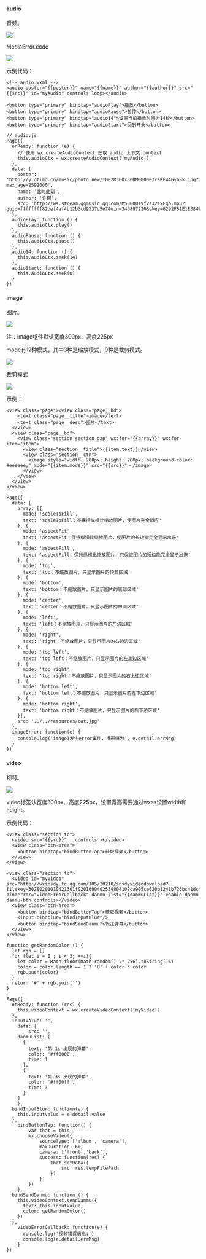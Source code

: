 #### audio

音频。

![](http://images2015.cnblogs.com/blog/602490/201611/602490-20161114143319717-2127827047.png)

MediaError.code

![](http://images2015.cnblogs.com/blog/602490/201611/602490-20161114143344701-558843010.png)

示例代码：



```
<!-- audio.wxml -->
<audio poster="{{poster}}" name="{{name}}" author="{{author}}" src="{{src}}" id="myAudio" controls loop></audio>

<button type="primary" bindtap="audioPlay">播放</button>
<button type="primary" bindtap="audioPause">暂停</button>
<button type="primary" bindtap="audio14">设置当前播放时间为14秒</button>
<button type="primary" bindtap="audioStart">回到开头</button>
```





```
// audio.js
Page({
  onReady: function (e) {
    // 使用 wx.createAudioContext 获取 audio 上下文 context
    this.audioCtx = wx.createAudioContext('myAudio')
  },
  data: {
    poster: 'http://y.gtimg.cn/music/photo_new/T002R300x300M000003rsKF44GyaSk.jpg?max_age=2592000',
    name: '此时此刻',
    author: '许巍',
    src: 'http://ws.stream.qqmusic.qq.com/M500001VfvsJ21xFqb.mp3?guid=ffffffff82def4af4b12b3cd9337d5e7&uin=346897220&vkey=6292F51E1E384E06DCBDC9AB7C49FD713D632D313AC4858BACB8DDD29067D3C601481D36E62053BF8DFEAF74C0A5CCFADD6471160CAF3E6A&fromtag=46',
  },
  audioPlay: function () {
    this.audioCtx.play()
  },
  audioPause: function () {
    this.audioCtx.pause()
  },
  audio14: function () {
    this.audioCtx.seek(14)
  },
  audioStart: function () {
    this.audioCtx.seek(0)
  }
})
```



#### image

图片。

![](http://images2015.cnblogs.com/blog/602490/201611/602490-20161114143430763-1314602867.png)

注：image组件默认宽度300px、高度225px

mode有12种模式，其中3种是缩放模式，9种是裁剪模式。

![](http://images2015.cnblogs.com/blog/602490/201611/602490-20161114143452701-1334379596.png)

裁剪模式

![](http://images2015.cnblogs.com/blog/602490/201611/602490-20161114143519607-1429111565.png)

示例：



```
<view class="page"><view class="page__hd">
    <text class="page__title">image</text>
    <text class="page__desc">图片</text>
  </view>
  <view class="page__bd">
    <view class="section section_gap" wx:for="{{array}}" wx:for-item="item">
      <view class="section__title">{{item.text}}</view>
      <view class="section__ctn">
        <image style="width: 200px; height: 200px; background-color: #eeeeee;" mode="{{item.mode}}" src="{{src}}"></image>
      </view>
    </view>
  </view>
</view>
```





```
Page({
  data: {
    array: [{
      mode: 'scaleToFill',
      text: 'scaleToFill：不保持纵横比缩放图片，使图片完全适应'
    }, { 
      mode: 'aspectFit',
      text: 'aspectFit：保持纵横比缩放图片，使图片的长边能完全显示出来'
    }, { 
      mode: 'aspectFill',
      text: 'aspectFill：保持纵横比缩放图片，只保证图片的短边能完全显示出来'
    }, { 
      mode: 'top',
      text: 'top：不缩放图片，只显示图片的顶部区域' 
    }, {      
      mode: 'bottom',
      text: 'bottom：不缩放图片，只显示图片的底部区域'
    }, { 
      mode: 'center',
      text: 'center：不缩放图片，只显示图片的中间区域'
    }, { 
      mode: 'left',
      text: 'left：不缩放图片，只显示图片的左边区域'
    }, { 
      mode: 'right',
      text: 'right：不缩放图片，只显示图片的右边边区域'
    }, { 
      mode: 'top left',
      text: 'top left：不缩放图片，只显示图片的左上边区域' 
    }, { 
      mode: 'top right',
      text: 'top right：不缩放图片，只显示图片的右上边区域'
    }, { 
      mode: 'bottom left',
      text: 'bottom left：不缩放图片，只显示图片的左下边区域'
    }, { 
      mode: 'bottom right',
      text: 'bottom right：不缩放图片，只显示图片的右下边区域'
    }],
    src: '../../resources/cat.jpg'
  },
  imageError: function(e) {
    console.log('image3发生error事件，携带值为', e.detail.errMsg)
  }
})
```



#### video

视频。

![](http://images2015.cnblogs.com/blog/602490/201611/602490-20161114143621685-1156262916.png)

video标签认宽度300px、高度225px，设置宽高需要通过wxss设置width和height。

示例代码：



```
<view class="section tc">
  <video src="{{src}}"   controls ></video>
  <view class="btn-area">
    <button bindtap="bindButtonTap">获取视频</button>
  </view>
</view>

<view class="section tc">
  <video id="myVideo" src="http://wxsnsdy.tc.qq.com/105/20210/snsdyvideodownload?filekey=30280201010421301f0201690402534804102ca905ce620b1241b726bc41dcff44e00204012882540400&bizid=1023&hy=SH&fileparam=302c020101042530230204136ffd93020457e3c4ff02024ef202031e8d7f02030f42400204045a320a0201000400" binderror="videoErrorCallback" danmu-list="{{danmuList}}" enable-danmu danmu-btn controls></video>
  <view class="btn-area">
    <button bindtap="bindButtonTap">获取视频</button>
    <input bindblur="bindInputBlur"/>
    <button bindtap="bindSendDanmu">发送弹幕</button>
  </view>
</view>
```





```
function getRandomColor () {
  let rgb = []
  for (let i = 0 ; i < 3; ++i){
    let color = Math.floor(Math.random() \* 256).toString(16)
    color = color.length == 1 ? '0' + color : color
    rgb.push(color)
  }
  return '#' + rgb.join('')
}

Page({
  onReady: function (res) {
    this.videoContext = wx.createVideoContext('myVideo')
  },
  inputValue: '',
    data: {
        src: '',
    danmuList: [
      {
        text: '第 1s 出现的弹幕',
        color: '#ff0000',
        time: 1
      },
      {
        text: '第 3s 出现的弹幕',
        color: '#ff00ff',
        time: 3
      }
    ]
    },
  bindInputBlur: function(e) {
    this.inputValue = e.detail.value
  },
    bindButtonTap: function() {
        var that = this
        wx.chooseVideo({
            sourceType: ['album', 'camera'],
            maxDuration: 60,
            camera: ['front','back'],
            success: function(res) {
                that.setData({
                    src: res.tempFilePath
                })
            }
        })
    },
  bindSendDanmu: function () {
    this.videoContext.sendDanmu({
      text: this.inputValue,
      color: getRandomColor()
    })
  },
    videoErrorCallback: function(e) {
      console.log('视频错误信息:')
      console.log(e.detail.errMsg)
    }
})
```

